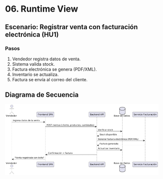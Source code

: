 # 06. Runtime View

## Escenario: Registrar venta con facturación electrónica (HU1)

### Pasos
1. Vendedor registra datos de venta.
2. Sistema valida stock.
3. Factura electrónica se genera (PDF/XML).
4. Inventario se actualiza.
5. Factura se envía al correo del cliente.

## Diagrama de Secuencia
![Diagrama de Secuencia](docs/images/sequence_register_sale.png)

